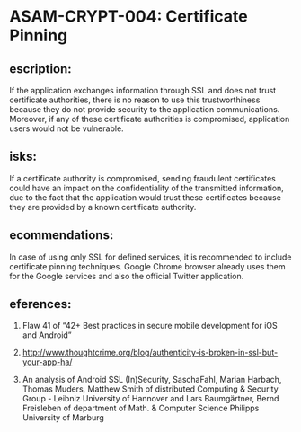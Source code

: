
# ASAM-CRYPT-004: Certificate Pinning

## escription:
If the application exchanges information through SSL and does not trust certificate authorities, there is no reason to use this trustworthiness because they do not provide security to the application communications. Moreover, if any of these certificate authorities is compromised, application users would not be vulnerable.

## isks:
If a certificate authority is compromised, sending fraudulent certificates could have an impact on the confidentiality of the transmitted information, due to the fact that the application would trust these certificates because they are provided by a known certificate authority.

## ecommendations:
In case of using only SSL for defined services, it is recommended to include certificate pinning techniques. Google Chrome browser already uses them for the Google services and also the official Twitter application.

## eferences:
1. Flaw 41 of “42+ Best practices in secure mobile development for iOS and Android”

2. http://www.thoughtcrime.org/blog/authenticity-is-broken-in-ssl-but-your-app-ha/

3. An analysis of Android SSL (In)Security, SaschaFahl, Marian Harbach, Thomas Muders, Matthew Smith of distributed Computing & Security Group - Leibniz University of Hannover and Lars Baumgärtner, Bernd Freisleben of department of Math. & Computer Science Philipps University of Marburg
